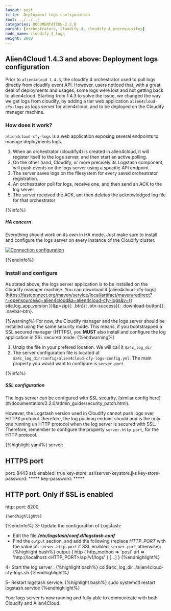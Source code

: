 ```yaml
---
layout: post
title:  Deployment logs configuration
root: ../../../
categories: DOCUMENTATION-2.2.0
parent: [orchestrators, cloudify_4, cloudify_4_prerequisites]
node_name: cloudify_4_logs
weight: 2000
---
```


## Alien4Cloud 1.4.3 and above: Deployment logs configuration
Prior to `alien4cloud 1.4.3`, the cloudify 4 orchestrator used to pull logs directly from cloudify event API. However, users noticed that, with a great deal of deployments and usages, some logs were lost and not getting back to alien4cloud.
Starting from 1.4.3 to solve the issue, we changed the way we get logs from cloudify, by adding a tier web application `alien4cloud-cfy-logs`  as logs server for alien4cloud, and to be deployed on the Cloudify manager machine.

### How does it work?
`alien4cloud-cfy-logs` is a web application exposing several endpoints to manage deployments logs.

1. When an orchestrator (cloudify4) is created in alien4cloud, it will register itself to the logs server, and then start an active polling.
2. On the other hand, Cloudify, or more precisely its Logstash component, will push events on the logs server using a specific API endpoint.
3. The server saves logs on the filesystem for every saved orchestrator registration.
4. An orchestrator poll for logs, receive one, and then send an ACK to the log server
5. The server received the ACK, ant then deletes the acknowledged log file for that orchestrator

{%info%}
<h5>HA concern</h5>
Everything should work on its own in HA mode. Just make sure to install and configure the logs server on every instance of the Cloudify cluster.

<a href="../../images/cloudify4_driver/a4c-logs-archi.png" title="alien4cloud-cfy-logs architecture"><img src="../../images/cloudify4_driver/a4c-logs-archi.png" alt="Connection configuration" title="alien4cloud-cfy-logs architecture"></a>

{%endinfo%}

### Install and configure
As stated above, the logs server application is to be installed on the Cloudify manager machine. You can download it [alien4cloud-cfy-logs](https://fastconnect.org/maven/service/local/artifact/maven/redirect?r=opensource&g=alien4cloud&a=alien4cloud-cfy-logs&v={{ site.log_app_version }}&p=zip){: .btn}{: .btn-success}{: .download-button}{: .navbar-btn}.

{%warning%}
For now, the Cloudify manager and the logs server should be installed using the same security mode. This means, if you bootstrapped a SSL secured manager (HTTPS), you __MUST__ also install and configure the log application in SSL secured mode.
{%endwarning%}

1. Unzip the file in your prefered location. We will call it `$a4c_log_dir`
2. The server configuration file is located at `$a4c_log_dir/config/alien4cloud-cfy-logs-config.yml`. The main property you would want to configure is `server.port`

{%info%}

<h5>SSL configuration</h5>
The logs server can be configured with SSL security, [similar config here](#/documentation/2.2.0/admin_guide/security_patch.html).

However, the Logstash version used in Cloudify cannot push logs over HTTPS protocol. therefore, the log pushing endoint should and is the only one running un HTTP protocol when the log server is secured with SSL. Therefore, remember to configure the property `server.http.port`, for the HTTP protocol.

{%highlight yaml%}
server:
  ## HTTPS port
  port: 8443
  ssl:
    enabled: true
    key-store: ssl/server-keystore.jks
    key-store-password: *****
    key-password: *****
 ## HTTP  port. Only if SSL is enabled
  http:
    port: 8200

    {%endhighlight%}
{%endinfo%}
  3- Update the configuration of Logstash:
  * Edit the file ***/etc/logstash/conf.d/logstash.conf***
  * Find the `output` section, and add the following (replace _HTTP_PORT_ with the value of: `server.http.port` if SSL enabled, `server.port` otherwise):
  {%highlight bash%}
  output {
    http {
      http_method => 'post'
      url => 'http://localhost:<HTTP_PORT>/api/v1/logs'
    }
    [...]
  }
  {%endhighlight%}

   4-  Start the log server :
{%highlight bash%}
cd $a4c_log_dir
./alien4cloud-cfy-logs.sh
{%endhighlight%}

   5-  Restart logstash service:
{%highlight bash%}
sudo systemctl restart logstash.service
{%endhighlight%}

Your logs server is now running and fully able to communicate with both Cloudify and Alien4Cloud.
